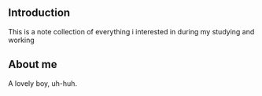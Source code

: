 ## Introduction

This is a note collection of everything i interested in during my studying and working

## About me

A lovely boy, uh-huh.
